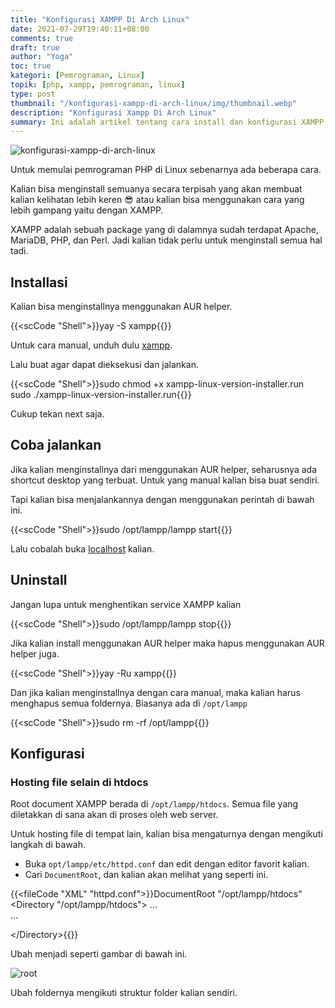 ```yaml
---
title: "Konfigurasi XAMPP Di Arch Linux"
date: 2021-07-29T19:40:11+08:00
comments: true
draft: true
author: "Yoga"
toc: true
kategori: [Pemrograman, Linux]
topik: [php, xampp, pemrograman, linux]
type: post
thumbnail: "/konfigurasi-xampp-di-arch-linux/img/thumbnail.webp"
description: "Konfigurasi Xampp Di Arch Linux"
summary: Ini adalah artikel tentang cara install dan konfigurasi XAMPP di Arch Linux
---
```


![konfigurasi-xampp-di-arch-linux](/konfigurasi-xampp-di-arch-linux/img/thumbnail.webp)

Untuk memulai pemrograman PHP di Linux sebenarnya ada beberapa cara. 

Kalian bisa menginstall semuanya secara terpisah yang akan membuat kalian kelihatan lebih keren 😎 atau kalian bisa
menggunakan cara yang lebih gampang yaitu dengan XAMPP.

XAMPP adalah sebuah package yang di dalamnya sudah terdapat Apache, MariaDB, PHP, dan Perl. Jadi kalian tidak perlu untuk menginstall semua hal tadi.

## Installasi

Kalian bisa menginstallnya menggunakan AUR helper.

{{<scCode "Shell">}}yay -S xampp{{</scCode>}}

Untuk cara manual, unduh dulu [xampp](https://www.apachefriends.org/index.html).

Lalu buat agar dapat dieksekusi dan jalankan.

{{<scCode "Shell">}}sudo chmod +x xampp-linux-version-installer.run
sudo ./xampp-linux-version-installer.run{{</scCode>}}

Cukup tekan next saja.

## Coba jalankan

Jika kalian menginstallnya dari menggunakan AUR helper, seharusnya ada shortcut desktop yang terbuat. Untuk yang manual kalian bisa buat sendiri.

Tapi kalian bisa menjalankannya dengan menggunakan perintah di bawah ini.

{{<scCode "Shell">}}sudo /opt/lampp/lampp start{{</scCode>}}

Lalu cobalah buka [localhost](http://localhost) kalian.

## Uninstall

Jangan lupa untuk menghentikan service XAMPP kalian

{{<scCode "Shell">}}sudo /opt/lampp/lampp stop{{</scCode>}}

Jika kalian install menggunakan AUR helper maka hapus menggunakan AUR helper juga.

{{<scCode "Shell">}}yay -Ru xampp{{</scCode>}}

Dan jika kalian menginstallnya dengan cara manual, maka kalian harus menghapus semua foldernya. Biasanya ada di `/opt/lampp`

{{<scCode "Shell">}}sudo rm -rf /opt/lampp{{</scCode>}}

## Konfigurasi

### Hosting file selain di htdocs

Root document XAMPP berada di `/opt/lampp/htdocs`. Semua file yang diletakkan di sana akan di proses oleh web server.

Untuk hosting file di tempat lain, kalian bisa mengaturnya dengan mengikuti langkah di bawah.

+ Buka `opt/lampp/etc/httpd.conf` dan edit dengan editor favorit kalian.
+ Cari `DocumentRoot`, dan kalian akan melihat yang seperti ini.

{{<fileCode "XML" "httpd.conf">}}DocumentRoot "/opt/lampp/htdocs"
&lt;Directory "/opt/lampp/htdocs">
    ...    
    ...

&lt;/Directory>{{</fileCode>}}

Ubah menjadi seperti gambar di bawah ini.

![root](/konfigurasi-xampp-di-arch-linux/img/root.webp)

Ubah foldernya mengikuti struktur folder kalian sendiri.



